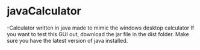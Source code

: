 # javaCalculator
-Calculator written in java made to mimic the windows desktop calculator
If you want to test this GUI out, download the jar file in the dist folder.
Make sure you have the latest version of java installed.

